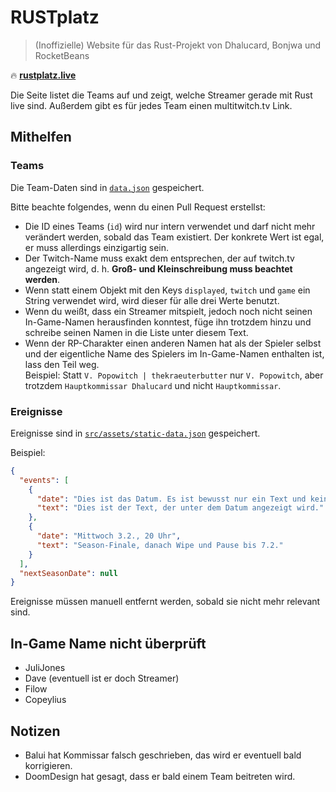 # RUSTplatz
> (Inoffizielle) Website für das Rust-Projekt von Dhalucard, Bonjwa und RocketBeans

:fire: [**rustplatz.live**](https://rustplatz.live)

Die Seite listet die Teams auf und zeigt, welche Streamer gerade mit Rust live sind.
Außerdem gibt es für jedes Team einen multitwitch.tv Link.

## Mithelfen

### Teams
Die Team-Daten sind in [`data.json`](./data.json) gespeichert.

Bitte beachte folgendes, wenn du einen Pull Request erstellst:
- Die ID eines Teams (`id`) wird nur intern verwendet und darf nicht mehr verändert werden, sobald das Team existiert. Der konkrete Wert ist egal, er muss allerdings einzigartig sein.
- Der Twitch-Name muss exakt dem entsprechen, der auf twitch.tv angezeigt wird,
  d. h. **Groß- und Kleinschreibung muss beachtet werden**.
- Wenn statt einem Objekt mit den Keys `displayed`, `twitch` und `game` ein String verwendet wird,
  wird dieser für alle drei Werte benutzt.
- Wenn du weißt, dass ein Streamer mitspielt, jedoch noch nicht seinen In-Game-Namen herausfinden konntest,
  füge ihn trotzdem hinzu und schreibe seinen Namen in die Liste unter diesem Text.
- Wenn der RP-Charakter einen anderen Namen hat als der Spieler selbst und der eigentliche Name des Spielers im
  In-Game-Namen enthalten ist, lass den Teil weg.  
  Beispiel: Statt `V. Popowitch | thekraeuterbutter` nur `V. Popowitch`,
  aber trotzdem `Hauptkommissar Dhalucard` und nicht `Hauptkommissar`.

### Ereignisse
Ereignisse sind in [`src/assets/static-data.json`](./src/assets/static-data.json) gespeichert.

Beispiel:
```json
{
  "events": [
    {
      "date": "Dies ist das Datum. Es ist bewusst nur ein Text und kein Zeitstempel. Sollte möglichst kurz gehalten werden.",
      "text": "Dies ist der Text, der unter dem Datum angezeigt wird."
    },
    {
      "date": "Mittwoch 3.2., 20 Uhr",
      "text": "Season-Finale, danach Wipe und Pause bis 7.2."
    }
  ],
  "nextSeasonDate": null
}
```

Ereignisse müssen manuell entfernt werden, sobald sie nicht mehr relevant sind.

## In-Game Name nicht überprüft
- JuliJones
- Dave (eventuell ist er doch Streamer)
- Filow
- Copeylius

## Notizen

- Balui hat Kommissar falsch geschrieben, das wird er eventuell bald korrigieren.
- DoomDesign hat gesagt, dass er bald einem Team beitreten wird.
